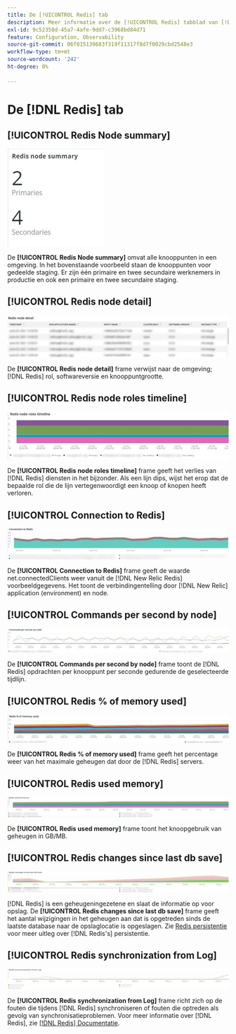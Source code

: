 ```yaml
---
title: De [!UICONTROL Redis] tab
description: Meer informatie over de [!UICONTROL Redis] tabblad van [!DNL Observation for Adobe Commerce].
exl-id: 9c52350d-45a7-4afe-9dd7-c3968bd84d71
feature: Configuration, Observability
source-git-commit: 06f015139683f319f11317f8d7f0029cbd2548e3
workflow-type: tm+mt
source-wordcount: '242'
ht-degree: 0%

---
```


# De [!DNL Redis] tab

## [!UICONTROL Redis Node summary]

![Overzicht van Redis Node](../../assets/tools/observation-for-adobe-commerce/redis-tab-1.jpg)

De **[!UICONTROL Redis Node summary]** omvat alle knooppunten in een omgeving. In het bovenstaande voorbeeld staan de knooppunten voor gedeelde staging. Er zijn één primaire en twee secundaire werknemers in productie en ook een primaire en twee secundaire staging.

## [!UICONTROL Redis node detail]

![Detail van opnieuw verzonden knooppunten](../../assets/tools/observation-for-adobe-commerce/redis-tab-2.jpg)

De **[!UICONTROL Redis node detail]** frame verwijst naar de omgeving; [!DNL Redis] rol, softwareversie en knooppuntgrootte.

## [!UICONTROL Redis node roles timeline]

![Tijdlijn knooppuntrollen opnieuw weergeven](../../assets/tools/observation-for-adobe-commerce/redis-tab-3.jpg)

De **[!UICONTROL Redis node roles timeline]** frame geeft het verlies van [!DNL Redis] diensten in het bijzonder. Als een lijn dips, wijst het erop dat de bepaalde rol die de lijn vertegenwoordigt een knoop of knopen heeft verloren.

## [!UICONTROL Connection to Redis]

![Verbinding met Redis](../../assets/tools/observation-for-adobe-commerce/redis-tab-4.jpg)

De **[!UICONTROL Connection to Redis]** frame geeft de waarde net.connectedClients weer vanuit de [!DNL New Relic Redis] voorbeeldgegevens. Het toont de verbindingentelling door [!DNL New Relic] application (environment) en node.

## [!UICONTROL Commands per second by node]

![Opdrachten per seconde per knooppunt](../../assets/tools/observation-for-adobe-commerce/redis-tab-5.jpg)

De **[!UICONTROL Commands per second by node]** frame toont de [!DNL Redis] opdrachten per knooppunt per seconde gedurende de geselecteerde tijdlijn.

## [!UICONTROL Redis % of memory used]

![%s gebruikt geheugen opnieuw instellen](../../assets/tools/observation-for-adobe-commerce/redis-tab-6.jpg)

De **[!UICONTROL Redis % of memory used]** frame geeft het percentage weer van het maximale geheugen dat door de [!DNL Redis] servers.

## [!UICONTROL Redis used memory]

![Herdis gebruikt geheugen](../../assets/tools/observation-for-adobe-commerce/redis-tab-7.jpg)

De **[!UICONTROL Redis used memory]** frame toont het knoopgebruik van geheugen in GB/MB.

## [!UICONTROL Redis changes since last db save]

![Wijzigingen sinds laatste keer opslaan opnieuw verzenden](../../assets/tools/observation-for-adobe-commerce/redis-tab-8.jpg)

[!DNL Redis] is een geheugeningezetene en slaat de informatie op voor opslag. De **[!UICONTROL Redis changes since last db save]** frame geeft het aantal wijzigingen in het geheugen aan dat is opgetreden sinds de laatste database naar de opslaglocatie is opgeslagen. Zie [Redis persistentie](https://redis.io/docs/latest/operate/oss_and_stack/management/persistence/) voor meer uitleg over [!DNL Redis's] persistentie.

## [!UICONTROL Redis synchronization from Log]

![Synchronisatie van logbestand opnieuw uitschakelen](../../assets/tools/observation-for-adobe-commerce/redis-tab-9.jpg)

De **[!UICONTROL Redis synchronization from Log]** frame richt zich op de fouten die tijdens [!DNL Redis] synchroniseren of fouten die optreden als gevolg van synchronisatieproblemen. Voor meer informatie over [!DNL Redis], zie [[!DNL Redis] Documentatie](https://redis.io/docs/).

